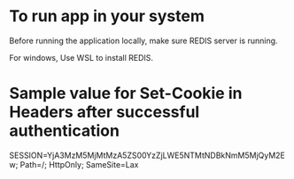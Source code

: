 # To run app in your system
Before running the application locally, make sure REDIS server is running.

For windows, Use WSL to install REDIS. 

# Sample value for Set-Cookie in Headers after successful authentication
SESSION=YjA3MzM5MjMtMzA5ZS00YzZjLWE5NTMtNDBkNmM5MjQyM2Ew; Path=/; HttpOnly; SameSite=Lax